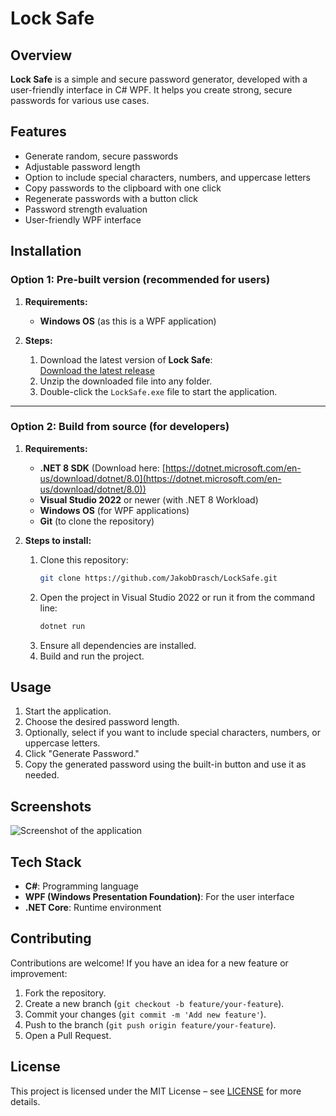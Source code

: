 # Lock Safe

## Overview

**Lock Safe** is a simple and secure password generator, developed with a user-friendly interface in C# WPF. It helps you create strong, secure passwords for various use cases.

## Features

- Generate random, secure passwords
- Adjustable password length
- Option to include special characters, numbers, and uppercase letters
- Copy passwords to the clipboard with one click
- Regenerate passwords with a button click
- Password strength evaluation
- User-friendly WPF interface

## Installation

### Option 1: Pre-built version (recommended for users)

1. **Requirements:**
   - **Windows OS** (as this is a WPF application)

2. **Steps:**
   1. Download the latest version of **Lock Safe**:  
      [Download the latest release](https://github.com/JakobDrasch/LockSafe/releases/latest)
   2. Unzip the downloaded file into any folder.
   3. Double-click the `LockSafe.exe` file to start the application.

---

### Option 2: Build from source (for developers)

1. **Requirements:**
   - **.NET 8 SDK** (Download here: [https://dotnet.microsoft.com/en-us/download/dotnet/8.0](https://dotnet.microsoft.com/en-us/download/dotnet/8.0))
   - **Visual Studio 2022** or newer (with .NET 8 Workload)
   - **Windows OS** (for WPF applications)
   - **Git** (to clone the repository)

2. **Steps to install:**
   1. Clone this repository:  
      ```bash
      git clone https://github.com/JakobDrasch/LockSafe.git
      ```
   2. Open the project in Visual Studio 2022 or run it from the command line:
      ```bash
      dotnet run
      ```
   3. Ensure all dependencies are installed.
   4. Build and run the project.

## Usage

1. Start the application.
2. Choose the desired password length.
3. Optionally, select if you want to include special characters, numbers, or uppercase letters.
4. Click "Generate Password."
5. Copy the generated password using the built-in button and use it as needed.

## Screenshots

![Screenshot of the application](link-to-your-screenshot)

## Tech Stack

- **C#**: Programming language
- **WPF (Windows Presentation Foundation)**: For the user interface
- **.NET Core**: Runtime environment

## Contributing

Contributions are welcome! If you have an idea for a new feature or improvement:
1. Fork the repository.
2. Create a new branch (`git checkout -b feature/your-feature`).
3. Commit your changes (`git commit -m 'Add new feature'`).
4. Push to the branch (`git push origin feature/your-feature`).
5. Open a Pull Request.

## License

This project is licensed under the MIT License – see [LICENSE](LICENSE) for more details.
